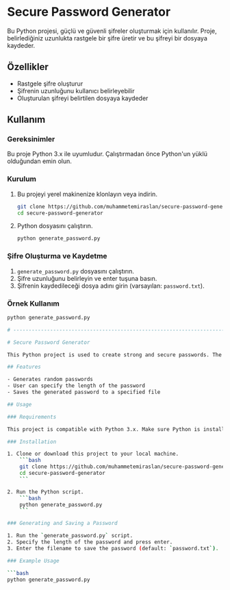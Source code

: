 # Secure Password Generator

Bu Python projesi, güçlü ve güvenli şifreler oluşturmak için kullanılır. Proje, belirlediğiniz uzunlukta rastgele bir şifre üretir ve bu şifreyi bir dosyaya kaydeder.

## Özellikler

- Rastgele şifre oluşturur
- Şifrenin uzunluğunu kullanıcı belirleyebilir
- Oluşturulan şifreyi belirtilen dosyaya kaydeder

## Kullanım

### Gereksinimler

Bu proje Python 3.x ile uyumludur. Çalıştırmadan önce Python'un yüklü olduğundan emin olun.

### Kurulum

1. Bu projeyi yerel makinenize klonlayın veya indirin.
    ```bash
    git clone https://github.com/muhammetemiraslan/secure-password-generator.git
    cd secure-password-generator
    ```

2. Python dosyasını çalıştırın.
    ```bash
    python generate_password.py
    ```


### Şifre Oluşturma ve Kaydetme

1. `generate_password.py` dosyasını çalıştırın.
2. Şifre uzunluğunu belirleyin ve enter tuşuna basın.
3. Şifrenin kaydedileceği dosya adını girin (varsayılan: `password.txt`).

### Örnek Kullanım

```bash
python generate_password.py

# ---------------------------------------------------------------------------

# Secure Password Generator

This Python project is used to create strong and secure passwords. The project generates a random password of specified length and saves it to a file.

## Features

- Generates random passwords
- User can specify the length of the password
- Saves the generated password to a specified file

## Usage

### Requirements

This project is compatible with Python 3.x. Make sure Python is installed before running.

### Installation

1. Clone or download this project to your local machine.
    ```bash
    git clone https://github.com/muhammetemiraslan/secure-password-generator.git
    cd secure-password-generator
    ```

2. Run the Python script.
    ```bash
    python generate_password.py
    ```

### Generating and Saving a Password

1. Run the `generate_password.py` script.
2. Specify the length of the password and press enter.
3. Enter the filename to save the password (default: `password.txt`).

### Example Usage

```bash
python generate_password.py
